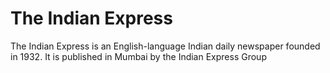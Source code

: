 # The Indian Express
The Indian Express is an English-language Indian daily newspaper founded in 1932. It is published in Mumbai by the Indian Express Group
